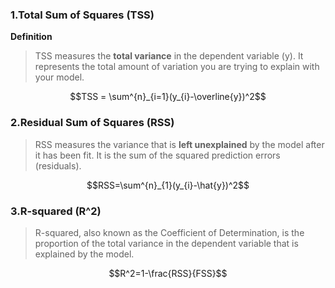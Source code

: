 ### 1.Total Sum of Squares (TSS)

**Definition**

>TSS measures the **total variance** in the dependent variable (y). It represents the total amount of variation you are trying to explain with your model.

$$TSS = \sum^{n}_{i=1}(y_{i}-\overline{y})^2$$

### 2.Residual Sum of Squares (RSS)

>RSS measures the variance that is **left unexplained** by the model after it has been fit. It is the sum of the squared prediction errors (residuals).

$$RSS=\sum^{n}_{1}(y_{i}-\hat{y})^2$$

### 3.R-squared (R^2)

>R-squared, also known as the Coefficient of Determination, is the proportion of the total variance in the dependent variable that is explained by the model.

$$R^2=1-\frac{RSS}{FSS}$$
